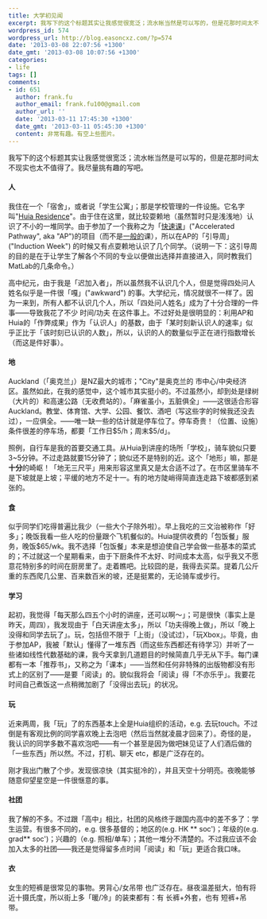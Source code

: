 ```yaml
---
title: 大学初见闻
excerpt: 我写下的这个标题其实让我感觉很宽泛；流水帐当然是可以写的，但是花那时间太不现实也太不值得了。我尽量挑有趣的写吧。
wordpress_id: 574
wordpress_url: http://blog.easoncxz.com/?p=574
date: '2013-03-08 22:07:56 +1300'
date_gmt: '2013-03-08 10:07:56 +1300'
categories:
- life
tags: []
comments:
- id: 651
  author: frank.fu
  author_email: frank.fu100@gmail.com
  author_url: ''
  date: '2013-03-11 17:45:30 +1300'
  date_gmt: '2013-03-11 05:45:30 +1300'
  content: 非常有趣。有空上些图片。
---
```

<p>我写下的这个标题其实让我感觉很宽泛；流水帐当然是可以写的，但是花那时间太不现实也太不值得了。我尽量挑有趣的写吧。<a id="more"></a><a id="more-574"></a></p>
<h4>人</h4>
<p>我住在一个「宿舍」，或者说「学生公寓」；那是学校管理的一件设施。它名字叫"<a title="Huia" href="http://www.accommodation.auckland.ac.nz/uoa/home/ac-accommodation/our-halls-of-residence/huia-residence" target="_blank">Huia Residence</a>"。由于住在这里，就比较耍赖地（虽然暂时只是浅浅地）认识了不小的一堆同学。由于参加了一个我称之为「<a title="AP" href="http://www.engineering.auckland.ac.nz/uoa/home/for/currentstudents/currentundergraduates/cu-academic-information/cu-accelerated-pathway" target="_blank">快速课</a>」("Accelerated Pathway", aka "AP")的项目（而不是<a title="BE" href="http://www.engineering.auckland.ac.nz/uoa/home/for/futureundergraduates/fu-study-options/bachelorofengineeringbehons" target="_blank">一般的</a>课），所以在AP的「引导周」("Induction Week") 的时候又有点耍赖地认识了几个同学。（说明一下：这引导周的目的是在于让学生了解各个不同的专业以便做出选择并直接进入，同时教我们MatLab的几条命令。）</p>
<p>高中纪元，由于我是「迟加入者」，所以虽然我不认识几个人，但是觉得四处问人姓名似乎是一件很「嘎」("awkward") 的事。大学纪元，情况就很不一样了。因为一来到，所有人都不认识几个人，所以「四处问人姓名」成为了十分合理的一件事——导致我花了不少 时间/功夫 在这件事上。不过好处是很明显的：利用AP和Huia的「作弊成果」作为「认识人」的基数，由于「某时刻新认识人的速率」似乎正比于「该时刻已认识的人数」，所以，认识的人的数量似乎正在进行指数增长（而这是件好事）。</p>
<h4>地</h4>
<p>Auckland（「奥克兰」）是NZ最大的城市；"City"是奥克兰的 市中心/中央经济区。虽然如此，在我的感觉中，这个城市其实挺小的。不过虽然小，却到处是绿树（大片的）和高速公路（无收费站的）。「麻雀虽小，五脏俱全」——这很适合形容Auckland。教堂、体育馆、大学、公园、餐饮、酒吧（写这些字的时候我还没去过），一应俱全。——唯一缺一些的估计就是停车位了。停车奇贵！（位置、设施）条件很差的停车场，都要「工作日$5/h；周末$5/d」。</p>
<p>照例，自行车是我的首要交通工具。从Huia到讲座的场所「学校」，骑车貌似只要3~5分钟。不过走路就要15分钟了；貌似还不是特别的近。这个「地形」嘛，那是<strong>十分</strong>的崎岖！「地无三尺平」用来形容这里真又是太合适不过了。在市区里骑车不是下坡就是上坡；平缓的地方不足十一。有的地方陡峭得简直连走路下坡都感到紧张的。</p>
<h4>食</h4>
<p>似乎同学们吃得普遍比我少（一些大个子除外啦）。早上我吃的三文治被称作「好多」；晚饭我看一些人吃的份量跟个飞机餐似的。Huia提供收费的「包饭餐」服务，晚饭$65/wk。我不选择「包饭餐」本来是想迫使自己学会做一些基本的菜式的；不过就这一个星期看来，由于下厨条件不太好、时间成本太高，似乎我又不愿意花特别多的时间在厨房里了。走着瞧吧。比较囧的是，我得去买菜。提着几公斤重的东西爬几公里、百来数百米的坡，还是挺累的，无论骑车或步行。</p>
<h4>学习</h4>
<p>起初，我觉得「每天那么四五个小时的讲座，还可以啊～」；可是很快（事实上是昨天，周四），我发现由于「白天讲座太多」，所以「功夫得晚上做」，所以「晚上没得和同学去玩了」。玩，包括但不限于「上街」（没试过），「玩Xbox」。毕竟，由于参加AP，我被「默认」懂得了一堆东西（而这些东西都还有待学习）并听了一些诸如线性代数基础的课，我今天拿到几道题目的时候简直几乎无从下手。每门课都有一本「推荐书」，又称之为「课本」——当然和任何非特殊的出版物都没有形式上的区别了——是要「阅读」的。貌似我将会「阅读」得「不亦乐乎」。我要花时间自己煮饭这一点稍微加剧了「没得出去玩」的状况。</p>
<h4>玩</h4>
<p>近来两周，我「玩」了的东西基本上全是Huia组织的活动，e.g. 去玩touch。不过倒是有客观比例的同学喜欢晚上去泡吧（然后当然就凌晨才回来了）。奇怪的是，我认识的同学多数不喜欢泡吧——有一个甚至是因为做吧妹见证了人们酒后做的「一些东西」所以然。不过，打机、聊天 etc，都是广泛存在的。</p>
<p>刚才我出门散了个步。发现很凉快（其实挺冷的），并且天空十分明亮。夜晚能够随意仰望星空是一件很惬意的事。</p>
<h4>社团</h4>
<p>我了解的不多。不过跟「高中」相比，社团的风格终于跟国内高中的差不多了：学生运营。有很多不同的，e.g. 很多基督的；地区的(e.g. HK ** soc')；年级的(e.g. grad** soc')；兴趣的（e.g. 照相/单车）；其他一堆分不清楚的。不过我应该不会加入太多的社团——我还是觉得留多点时间「阅读」和「玩」更适合我口味。</p>
<h4>衣</h4>
<p>女生的短裤是很常见的事物。男背心/女吊带 也广泛存在。昼夜温差挺大，怕有将近十摄氏度，所以街上多「暖/冷」的装束都有：有 长裤+外套，也有 短裤+吊带。</p>
